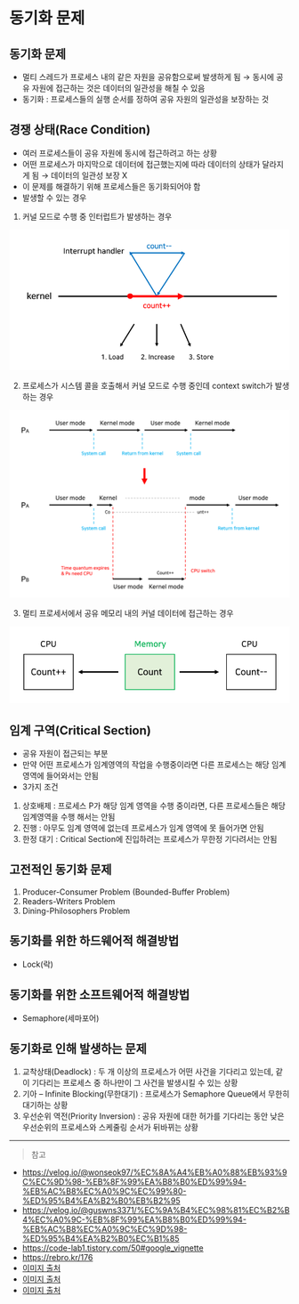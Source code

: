 # 동기화 문제

## 동기화 문제

- 멀티 스레드가 프로세스 내의 같은 자원을 공유함으로써 발생하게 됨 → 동시에 공유 자원에 접근하는 것은 데이터의 일관성을 해칠 수 있음
- 동기화 : 프로세스들의 실행 순서를 정하여 공유 자원의 일관성을 보장하는 것

## 경쟁 상태(Race Condition)

- 여러 프로세스들이 공유 자원에 동시에 접근하려고 하는 상황
- 어떤 프로세스가 마지막으로 데이터에 접근했는지에 따라 데이터의 상태가 달라지게 됨 → 데이터의 일관성 보장 X
- 이 문제를 해결하기 위해 프로세스들은 동기화되어야 함
- 발생할 수 있는 경우

1. 커널 모드로 수행 중 인터럽트가 발생하는 경우

<div align=center>
    <img src="../assets/interrupt.png" width="600"/>
</div>

2. 프로세스가 시스템 콜을 호출해서 커널 모드로 수행 중인데 context switch가 발생하는 경우

<div align=center>
    <img src="../assets/kernel mode.png" width="600"/>
</div>

3. 멀티 프로세서에서 공유 메모리 내의 커널 데이터에 접근하는 경우

<div align=center>
    <img src="../assets/memory kernel.png" width="600"/>
</div>

## 임계 구역(Critical Section)

- 공유 자원이 접근되는 부분
- 만약 어떤 프로세스가 임계영역의 작업을 수행중이라면 다른 프로세스는 해당 임계 영역에 들어와서는 안됨
- 3가지 조건

1. 상호배제
   : 프로세스 P가 해당 임계 영역을 수행 중이라면, 다른 프로세스들은 해당 임계영역을 수행 해서는 안됨
2. 진행
   : 아무도 임계 영역에 없는데 프로세스가 임계 영역에 못 들어가면 안됨
3. 한정 대기
   : Critical Section에 진입하려는 프로세스가 무한정 기다려서는 안됨

## 고전적인 동기화 문제

1. Producer-Consumer Problem (Bounded-Buffer Problem)
2. Readers-Writers Problem
3. Dining-Philosophers Problem

## 동기화를 위한 하드웨어적 해결방법

- Lock(락)

## 동기화를 위한 소프트웨어적 해결방법

- Semaphore(세마포어)

## 동기화로 인해 발생하는 문제

1. 교착상태(Deadlock)
   : 두 개 이상의 프로세스가 어떤 사건을 기다리고 있는데, 같이 기다리는 프로세스 중 하나만이 그 사건을 발생시킬 수 있는 상황
2. 기아 – Infinite Blocking(무한대기)
   : 프로세스가 Semaphore Queue에서 무한히 대기하는 상황
3. 우선순위 역전(Priority Inversion)
   : 공유 자원에 대한 허가를 기다리는 동안 낮은 우선순위의 프로세스와 스케줄링 순서가 뒤바뀌는 상황

---

> 참고

- https://velog.io/@wonseok97/%EC%8A%A4%EB%A0%88%EB%93%9C%EC%9D%98-%EB%8F%99%EA%B8%B0%ED%99%94-%EB%AC%B8%EC%A0%9C%EC%99%80-%ED%95%B4%EA%B2%B0%EB%B2%95
- https://velog.io/@guswns3371/%EC%9A%B4%EC%98%81%EC%B2%B4%EC%A0%9C-%EB%8F%99%EA%B8%B0%ED%99%94-%EB%AC%B8%EC%A0%9C%EC%9D%98-%ED%95%B4%EA%B2%B0%EC%B1%85
- https://code-lab1.tistory.com/50#google_vignette
- https://rebro.kr/176
- [이미지 출처](https://rebro.kr/176)
- [이미지 출처](https://rebro.kr/176)
- [이미지 출처](https://rebro.kr/176)
